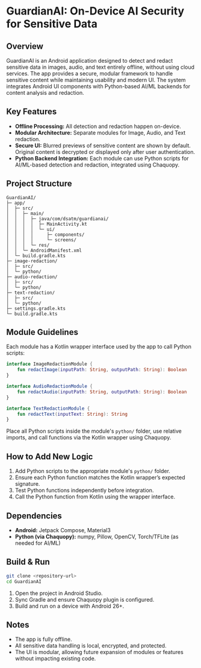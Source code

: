 # GuardianAI: On-Device AI Security for Sensitive Data

## Overview
GuardianAI is an Android application designed to detect and redact sensitive data in images, audio, and text entirely offline, without using cloud services. The app provides a secure, modular framework to handle sensitive content while maintaining usability and modern UI. The system integrates Android UI components with Python-based AI/ML backends for content analysis and redaction.

## Key Features
- **Offline Processing:** All detection and redaction happen on-device.
- **Modular Architecture:** Separate modules for Image, Audio, and Text redaction.
- **Secure UI:** Blurred previews of sensitive content are shown by default. Original content is decrypted or displayed only after user authentication.
- **Python Backend Integration:** Each module can use Python scripts for AI/ML-based detection and redaction, integrated using Chaquopy.

## Project Structure
```
GuardianAI/
├─ app/
│  ├─ src/
│  │  ├─ main/
│  │  │  ├─ java/com/dsatm/guardianai/
│  │  │  │  ├─ MainActivity.kt
│  │  │  │  └─ ui/
│  │  │  │     ├─ components/
│  │  │  │     └─ screens/
│  │  │  └─ res/
│  │  └─ AndroidManifest.xml
│  └─ build.gradle.kts
├─ image-redaction/
│  ├─ src/
│  └─ python/
├─ audio-redaction/
│  ├─ src/
│  └─ python/
├─ text-redaction/
│  ├─ src/
│  └─ python/
├─ settings.gradle.kts
└─ build.gradle.kts
```

## Module Guidelines
Each module has a Kotlin wrapper interface used by the app to call Python scripts:

```kotlin
interface ImageRedactionModule {
    fun redactImage(inputPath: String, outputPath: String): Boolean
}

interface AudioRedactionModule {
    fun redactAudio(inputPath: String, outputPath: String): Boolean
}

interface TextRedactionModule {
    fun redactText(inputText: String): String
}
```

Place all Python scripts inside the module's `python/` folder, use relative imports, and call functions via the Kotlin wrapper using Chaquopy.

## How to Add New Logic
1. Add Python scripts to the appropriate module's `python/` folder.
2. Ensure each Python function matches the Kotlin wrapper’s expected signature.
3. Test Python functions independently before integration.
4. Call the Python function from Kotlin using the wrapper interface.

## Dependencies
- **Android:** Jetpack Compose, Material3
- **Python (via Chaquopy):** numpy, Pillow, OpenCV, Torch/TFLite (as needed for AI/ML)

## Build & Run
```bash
git clone <repository-url>
cd GuardianAI
```
1. Open the project in Android Studio.
2. Sync Gradle and ensure Chaquopy plugin is configured.
3. Build and run on a device with Android 26+.

## Notes
- The app is fully offline.
- All sensitive data handling is local, encrypted, and protected.
- The UI is modular, allowing future expansion of modules or features without impacting existing code.

